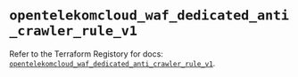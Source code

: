 # `opentelekomcloud_waf_dedicated_anti_crawler_rule_v1`

Refer to the Terraform Registory for docs: [`opentelekomcloud_waf_dedicated_anti_crawler_rule_v1`](https://registry.terraform.io/providers/opentelekomcloud/opentelekomcloud/1.35.15/docs/resources/waf_dedicated_anti_crawler_rule_v1).

